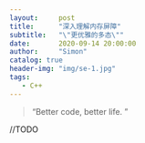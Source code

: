 ```yaml
---
layout:     post
title:      "深入理解内存屏障"
subtitle:   "\"更优雅的多态\""
date:       2020-09-14 20:00:00
author:     "Simon"
catalog: true
header-img: "img/se-1.jpg"
tags:
   - C++
---
```


> “Better code, better life. ”

//TODO